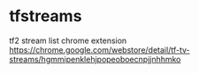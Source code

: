 tfstreams
=========

tf2 stream list chrome extension
https://chrome.google.com/webstore/detail/tf-tv-streams/hgmmipenklehjpopeoboecnpjjnhhmko